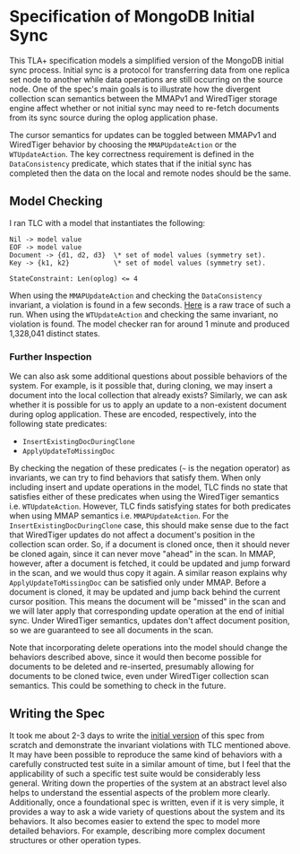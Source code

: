 # Specification of MongoDB Initial Sync


This TLA+ specification models a simplified version of the MongoDB initial sync process. Initial sync is a protocol for transferring data from one replica set node to another while data operations are still occurring on the source node. One of the spec's main goals is to illustrate how the divergent collection scan semantics between the MMAPv1 and WiredTiger storage engine affect whether or not initial sync may need to re-fetch documents from its sync source during the oplog application phase.

The cursor semantics for updates can be toggled between MMAPv1 and WiredTiger behavior by choosing the `MMAPUpdateAction` or the `WTUpdateAction`. The key correctness requirement is defined in the `DataConsistency` predicate, which states that if the initial sync has completed then the data on the local and remote nodes should be the same. 

## Model Checking

I ran TLC with a model that instantiates the following:

```
Nil -> model value
EOF -> model value
Document -> {d1, d2, d3}  \* set of model values (symmetry set).
Key -> {k1, k2}           \* set of model values (symmetry set).

StateConstraint: Len(oplog) <= 4
```
When using the `MMAPUpdateAction` and checking the `DataConsistency` invariant, a violation is found in a few seconds. [Here](traces/mmap_initial_sync_consistency_violation.txt) is a raw trace of such a run. When using the `WTUpdateAction` and checking the same invariant, no violation is found. The model checker ran for around 1 minute and produced 1,328,041 distinct states.

### Further Inspection

We can also ask some additional questions about possible behaviors of the system. For example, is it possible that, during cloning, we may insert a document into the local collection that already exists? Similarly, we can ask whether it is possible for us to apply an update to a non-existent document during oplog application. These are encoded, respectively, into the following state predicates:

- `InsertExistingDocDuringClone`
- `ApplyUpdateToMissingDoc`

By checking the negation of these predicates (`~` is the negation operator) as invariants, we can try to find behaviors that satisfy them. When only including insert and update operations in the model, TLC finds no state that satisfies either of these predicates when using the WiredTiger semantics i.e. `WTUpdateAction`. However, TLC finds satisfying states for both predicates when using MMAP semantics i.e. `MMAPUpdateAction`. For the `InsertExistingDocDuringClone` case, this should make sense due to the fact that WiredTiger updates do not affect a document's position in the collection scan order. So, if a document is cloned once, then it should never be cloned again, since it can never move "ahead" in the scan. In MMAP, however, after a document is fetched, it could be updated and jump forward in the scan, and we would thus copy it again. A similar reason explains why `ApplyUpdateToMissingDoc` can be satisfied only under MMAP. Before a document is cloned, it may be updated and jump back behind the current cursor position. This means the document will be "missed" in the scan and we will later apply that corresponding update operation at the end of initial sync. Under WiredTiger semantics, updates don't affect document position, so we are guaranteed to see all documents in the scan. 

Note that incorporating delete operations into the model should change the behaviors described above, since it would then become possible for documents to be deleted and re-inserted, presumably allowing for documents to be cloned twice, even under WiredTiger collection scan semantics. This could be something to check in the future.

## Writing the Spec

It took me about 2-3 days to write the [initial version](https://github.com/will62794/initial-sync-tla/blob/0342619b1e4baaad5753f5fa68f997ffccf5f706/InitSyncDocs.tla) of this spec from scratch and demonstrate the invariant violations with TLC mentioned above. It may have been possible to reproduce the same kind of behaviors with a carefully constructed test suite in a similar amount of time, but I feel that the applicability of such a specific test suite would be considerably less general. Writing down the properties of the system at an abstract level also helps to understand the essential aspects of the problem more clearly. Additionally, once a foundational spec is written, even if it is very simple, it provides a way to ask a wide variety of questions about the system and its behaviors. It also becomes easier to extend the spec to model more detailed behaviors. For example, describing more complex document structures or other operation types. 


